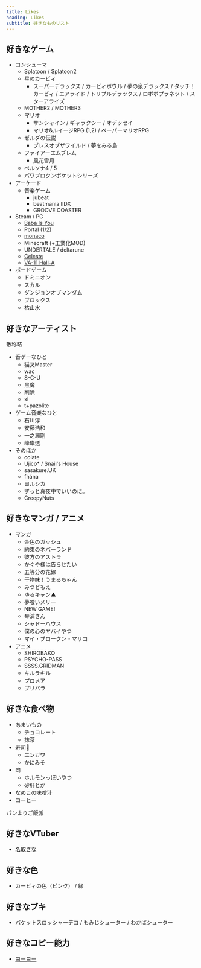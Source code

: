 ```yaml
---
title: Likes
heading: Likes
subtitle: 好きなものリスト
---
```


## 好きなゲーム
- コンシューマ
    - Splatoon / Splatoon2
    - 星のカービィ
        - スーパーデラックス / カービィボウル / 夢の泉デラックス / タッチ！カービィ / エアライド / トリプルデラックス / ロボボプラネット / スターアライズ
    - MOTHER2 / MOTHER3
    - マリオ
        - サンシャイン / ギャラクシー / オデッセイ
        - マリオ&ルイージRPG (1,2) / ペーパーマリオRPG
    - ゼルダの伝説
        - ブレスオブザワイルド / 夢をみる島
    - ファイアーエムブレム
        - 風花雪月
    - ペルソナ4 / 5
    - パワプロクンポケットシリーズ
- アーケード
    - 音楽ゲーム
        - jubeat
        - beatmania IIDX
        - GROOVE COASTER
- Steam / PC
    - [Baba Is You](https://ec.nintendo.com/JP/ja/titles/70010000027159)
    - Portal (1/2)
    - [monaco](https://steam.degica.com/news2/litchi-monaco)
    - Minecraft (+工業化MOD)
    - UNDERTALE / deltarune
    - [Celeste](https://ec.nintendo.com/JP/ja/titles/70010000010822)
    - [VA-11 Hall-A](https://ec.nintendo.com/JP/ja/titles/70010000017446)
- ボードゲーム
    - ドミニオン
    - スカル
    - ダンジョンオブマンダム
    - ブロックス
    - 枯山水

## 好きなアーティスト
敬称略

- 音ゲーなひと
    - 猫叉Master
    - wac
    - S-C-U
    - 黒魔
    - 削除
    - xi
    - t+pazolite
- ゲーム音楽なひと
    - 石川淳
    - 安藤浩和
    - 一之瀬剛
    - 峰岸透
- そのほか
    - colate
    - Ujico* / Snail's House
    - sasakure.UK
    - fhána
    - ヨルシカ
    - ずっと真夜中でいいのに。
    - CreepyNuts

## 好きなマンガ / アニメ
- マンガ
    - 金色のガッシュ
    - 約束のネバーランド
    - 彼方のアストラ
    - かぐや様は告らせたい
    - 五等分の花嫁
    - 干物妹！うまるちゃん
    - みつどもえ
    - ゆるキャン▲
    - 夢喰いメリー
    - NEW GAME!
    - 琴浦さん
    - シャドーハウス
    - 僕の心のヤバイやつ
    - マイ・ブロークン・マリコ
- アニメ
    - SHIROBAKO
    - PSYCHO-PASS
    - SSSS.GRIDMAN
    - キルラキル
    - プロメア
    - プリパラ

## 好きな食べ物
- あまいもの
    - チョコレート
    - 抹茶
- 寿司🍣
    - エンガワ
    - かにみそ
- 肉
    - ホルモンっぽいやつ
    - 砂肝とか
- なめこの味噌汁
- コーヒー

パンよりご飯派

## 好きなVTuber
- [名取さな](https://twitter.com/sana_natori)

## 好きな色
- カービィの色（ピンク） / 緑

## 好きなブキ
- バケットスロッシャーデコ / もみじシューター / わかばシューター

## 好きなコピー能力
- [ヨーヨー](https://www.kirby.jp/ability/copy/yo-yo.html)


